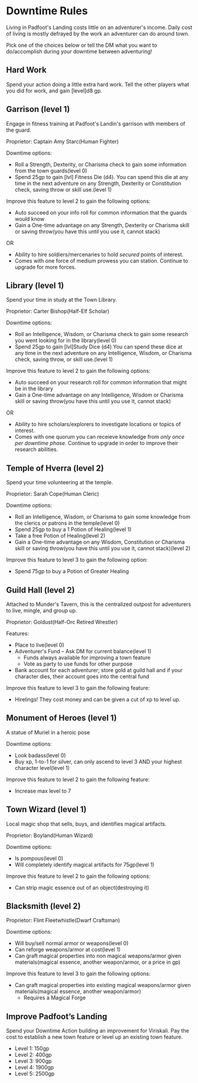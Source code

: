 Downtime Rules
======

Living in Padfoot's Landing costs little on an adventurer's income. Daily cost of living is mostly defrayed by the work an adventurer can do around town.

Pick one of the choices below or tell the DM what you want to do/accomplish during your downtime between adventuring!

## Hard Work
Spend your action doing a little extra hard work. Tell the other players what you did for work, and gain [level]d8 gp.

## Garrison (level 1)
Engage in fitness training at Padfoot's Landin's garrison with members of the guard. 

Proprietor: Captain Amy Starc(Human Fighter)  

Downtime options:
* Roll a Strength, Dexterity, or Charisma check to gain some information from the town guards(level 0)
* Spend 25gp to gain [lvl] Fitness Die (d4). You can spend this die at any time in the next adventure on any Strength, Dexterity or Constitution check, saving throw or skill use.(level 1)

Improve this feature to level 2 to gain the following options:
* Auto succeed on your info roll for common information that the guards would know
* Gain a One-time advantage on any Strength, Dexterity or Charisma skill or saving throw(you have this until you use it, cannot stack)

OR

* Ability to hire soldiers/mercenaries to hold *secured* points of interest.
* Comes with one force of medium prowess you can station. Continue to upgrade for more forces.

## Library (level 1)
Spend your time in study at the Town Library.

Proprietor: Carter Bishop(Half-Elf Scholar)

Downtime options:
* Roll an Intelligence, Wisdom, or Charisma check to gain some research you went looking for in the library(level 0)
* Spend 25gp to gain [lvl]Study Dice (d4) You can spend these dice at any time in the next adventure on any Intelligence, Wisdom, or Charisma check, saving throw, or skill use.(level 1)

Improve this feature to level 2 to gain the following options:
* Auto succeed on your research roll for common information that might be in the library
* Gain a One-time advantage on any Intelligence, Wisdom or Charisma skill or saving throw(you have this until you use it, cannot stack)

OR

* Ability to hire scholars/explorers to investigate locations or topics of interest.
* Comes with one quorum you can receieve knowledge from *only once per downtime phase*. Continue to upgrade in order to improve their research abilities.

## Temple of Hverra (level 2)
Spend your time volunteering at the temple.

Proprietor: Sarah Cope(Human Cleric)

Downtime options:
* Roll an Intelligence, Wisdom, or Charisma to gain some knowledge from the clerics or patrons in the temple(level 0)
* Spend 25gp to buy a 1 Potion of Healing(level 1)
* Take a free Potion of Healing(level 2)
* Gain a One-time advantage on any Wisdom, Constitution or Charisma skill or saving throw(you have this until you use it, cannot stack)(level 2)

Improve this feature to level 3 to gain the following option:
  * Spend 75gp to buy a Potion of Greater Healing

## Guild Hall (level 2)
Attached to Munder's Tavern, this is the centralized outpost for adventurers to live, mingle, and group up.

Proprietor: Goldust(Half-Orc Retired Wrestler)  

Features:
* Place to live(level 0)
* Adventurer's Fund – Ask DM for current balance(level 1)
  * Funds always available for improving a town feature
  * Vote as party to use funds for other purpose
* Bank account for each adventurer; store gold at guild hall and if your character dies, their account goes into the central fund

Improve this feature to level 3 to gain the following feature:
* Hirelings! They cost money and can be given a cut of xp to level up.

## Monument of Heroes (level 1)
A statue of Muriel in a heroic pose

Downtime options:
* Look badass(level 0)
* Buy xp, 1-to-1 for silver, can only ascend to level 3 AND your highest character level(level 1)

Improve this feature to level 2 to gain the following feature:
* Increase max level to 7

## Town Wizard (level 1)
Local magic shop that sells, buys, and identifies magical artifacts. 

Proprietor: Boyland(Human Wizard)  

Downtime options:
* Is pompous(level 0)
* Will completely identify magical artifacts for 75gp(level 1)

Improve this feature to level 2 to gain the following options:
* Can strip magic essence out of an object(destroying it)
 
## Blacksmith (level 2)

Proprietor: Flint Fleetwhistle(Dwarf Craftsman)

Downtime options:
* Will buy/sell normal armor or weapons(level 0)
* Can reforge weapons/armor at cost(level 1)
* Can graft magical properties into non magical weapons/armor given materials(magical essence, another weapon/armor, or a price in gp)

Improve this feature to level 3 to gain the following options:
* Can graft magical properties into existing magical weapons/armor given materials(magical essence, another weapon/armor)
  * Requires a Magical Forge

## Improve Padfoot’s Landing
Spend your Downtime Action building an improvement for Viriskali. Pay the cost to establish a new town feature or level up an existing town feature.
* Level 1: 150gp
* Level 2: 400gp
* Level 3: 900gp
* Level 4: 1900gp
* Level 5: 2500gp
